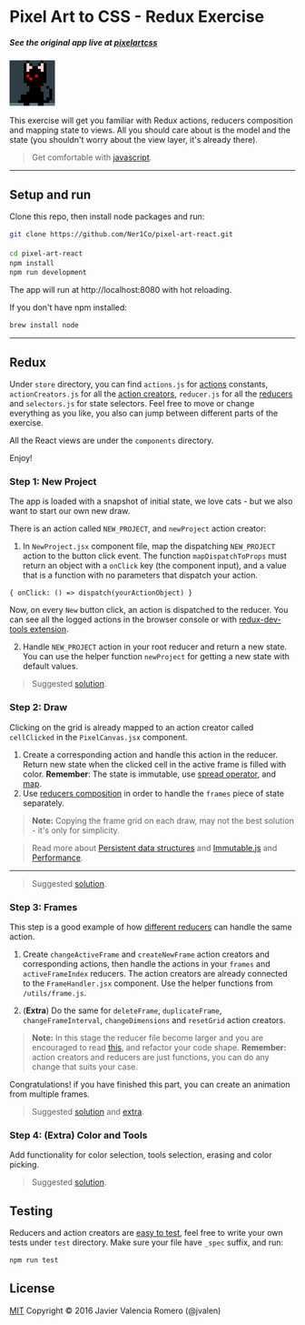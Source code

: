 # Pixel Art to CSS - Redux Exercise
##### See the original app live at [pixelartcss](http://www.pixelartcss.com/)
![](screenshots/animation-cat.gif)

This exercise will get you familiar with Redux actions, reducers composition and mapping state to views. All you should care about is the model and the state (you shouldn't worry about the view layer, it's already there). 
> Get comfortable with [javascript](https://developer.mozilla.org/en-US/docs/Web/JavaScript).

---


## Setup and run

Clone this repo, then install node packages and run:

```bash
git clone https://github.com/Ner1Co/pixel-art-react.git

cd pixel-art-react
npm install
npm run development
```

The app will run at  http://localhost:8080 with hot reloading.


 If you don't have npm installed:
```bash
brew install node
```
 
---
 
 ## Redux

Under `store` directory, you can find `actions.js` for [actions](http://redux.js.org/docs/basics/Actions.html#actions) constants, `actionCreators.js` for all the [action creators](http://redux.js.org/docs/basics/Actions.html#action-creators), `reducer.js` for all the [reducers](http://redux.js.org/docs/basics/Reducers.html) and `selectors.js` for state selectors.
Feel free to move or change everything as you like, you also can jump between different parts of the exercise.

All the React views are under the `components` directory.

Enjoy!

### Step 1: New Project

The app is loaded with a snapshot of initial state, we love cats - but we also want to start our own new draw.

There is an action called `NEW_PROJECT`, and `newProject` action creator:
  1.  In `NewProject.jsx` component file, map the dispatching `NEW_PROJECT` action to the button click event.
      The function `mapDispatchToProps` must return an object with a `onClick` key (the component input), and a value that is a function with no parameters that dispatch your action.

    { onClick: () => dispatch(yourActionObject) }
     
 Now, on every `New` button click, an action is dispatched to the reducer. You can see all the logged actions in the browser console or with [redux-dev-tools extension](https://chrome.google.com/webstore/detail/redux-devtools/lmhkpmbekcpmknklioeibfkpmmfibljd).
  
2.  Handle `NEW_PROJECT` action in your root reducer and return a new state. You can use the helper function `newProject` for getting a new state with default values.

> Suggested  [solution](https://github.com/Ner1Co/pixel-art-react/commit/f882c2c2a9d3f288ee1a466d3db2426d15c36fad).
  
### Step 2: Draw

Clicking on the grid is already mapped to an action creator called `cellClicked` in the `PixelCanvas.jsx` component.
  1. Create a corresponding action and handle this action in the reducer. Return new state when the clicked cell in the active frame is filled with color.
    **Remember**: The state is immutable, use [spread operator](https://developer.mozilla.org/he/docs/Web/JavaScript/Reference/Operators/Spread_operator), and [map](https://developer.mozilla.org/en-US/docs/Web/JavaScript/Reference/Global_Objects/Array/map?v=control).
  2. Use [reducers composition](http://redux.js.org/docs/basics/Reducers.html#splitting-reducers) in order to handle the `frames` piece of state separately.
   
  > **Note:**  Copying the frame grid on each draw, may not the best solution -  it's only for simplicity.
  
  > Read more about [Persistent data structures](https://en.wikipedia.org/wiki/Persistent_data_structure) and [Immutable.js](https://facebook.github.io/immutable-js/) and [Performance](http://redux.js.org/docs/faq/Performance.html).
  
  ---

>  Suggested [solution](https://github.com/Ner1Co/pixel-art-react/commit/a432ce313dcb555f817c5f18b7819ebecadd45ab).

### Step 3: Frames
  This step is a good example of how [different reducers](http://redux.js.org/docs/faq/Reducers.html#reducers-share-state) can handle the same action.

  1. Create `changeActiveFrame` and `createNewFrame` action creators and corresponding actions, then handle the actions in your `frames` and `activeFrameIndex` reducers. The action creators are already connected to the `FrameHandler.jsx` component. Use the helper functions from `/utils/frame.js`.

  2. (**Extra**) Do the same for `deleteFrame`, `duplicateFrame`, `changeFrameInterval`, `changeDimensions` and `resetGrid` action creators.
  
  > **Note:** In this stage the reducer file become larger and you are encouraged to read [this](http://redux.js.org/docs/faq/CodeStructure.html), and refactor your code shape.
  **Remember:** action creators and reducers are just functions, you can do any change that suits your case.
  
 Congratulations! if you have finished this part, you can create an animation from multiple frames.

> Suggested  [solution](https://github.com/Ner1Co/pixel-art-react/commit/249aa0a68c5c616e15a9b5e8629920a9640c79d1) and [extra](https://github.com/Ner1Co/pixel-art-react/commit/0de4c4ef92b33d8ae49744485456c1977481371c).

### Step 4: (Extra) Color and Tools
 
  Add functionality for color selection, tools selection, erasing and color picking.
  
> Suggested  [solution](https://github.com/Ner1Co/pixel-art-react/commit/6e14b49299c68c89865ca4ce34f67db3bfacee26).
 
## Testing

Reducers and action creators are [easy to test](http://redux.js.org/docs/recipes/WritingTests.html#reducers), feel free to write your own tests under `test` directory. Make sure your file have `_spec` suffix, and run:

```bash
npm run test
```

## License

[MIT](https://opensource.org/licenses/mit-license.php)
Copyright © 2016 Javier Valencia Romero (@jvalen)



